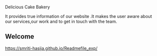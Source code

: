 Delicious Cake Bakery

It provides true information of our website .It makes the user aware about our services,our work and to get in touch with the team.

## Welcome
 https://smriti-hasija.github.io/Readmefile_exp/

